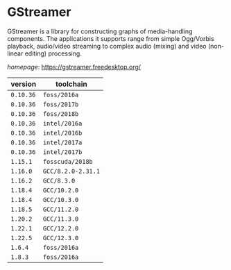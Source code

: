 # GStreamer

GStreamer is a library for constructing graphs of media-handling  components. The applications it supports range from simple  Ogg/Vorbis playback, audio/video streaming to complex audio  (mixing) and video (non-linear editing) processing.

*homepage*: <https://gstreamer.freedesktop.org/>

version | toolchain
--------|----------
``0.10.36`` | ``foss/2016a``
``0.10.36`` | ``foss/2017b``
``0.10.36`` | ``foss/2018b``
``0.10.36`` | ``intel/2016a``
``0.10.36`` | ``intel/2016b``
``0.10.36`` | ``intel/2017a``
``0.10.36`` | ``intel/2017b``
``1.15.1`` | ``fosscuda/2018b``
``1.16.0`` | ``GCC/8.2.0-2.31.1``
``1.16.2`` | ``GCC/8.3.0``
``1.18.4`` | ``GCC/10.2.0``
``1.18.4`` | ``GCC/10.3.0``
``1.18.5`` | ``GCC/11.2.0``
``1.20.2`` | ``GCC/11.3.0``
``1.22.1`` | ``GCC/12.2.0``
``1.22.5`` | ``GCC/12.3.0``
``1.6.4`` | ``foss/2016a``
``1.8.3`` | ``foss/2016a``
